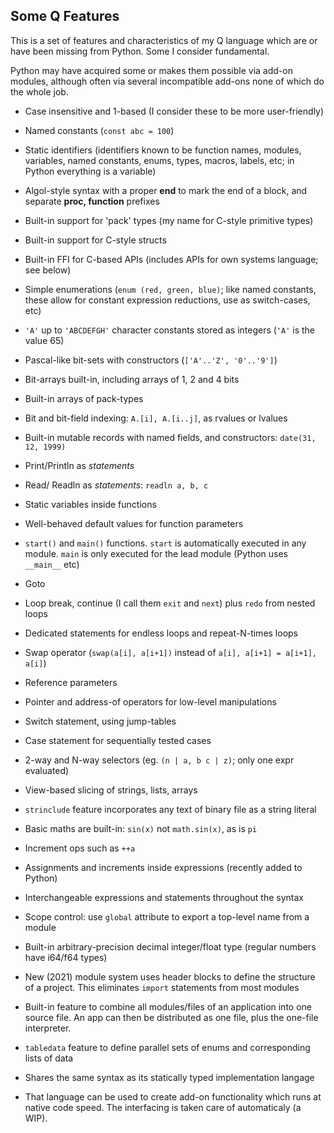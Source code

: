 ## Some Q Features

This is a set of features and characteristics of my Q language which are or have been missing from Python. Some I consider fundamental.

Python may have acquired some or makes them possible via add-on modules, although often via several incompatible add-ons none of which do the whole job.

* Case insensitive and 1-based (I consider these to be more user-friendly)

* Named constants (`const abc = 100`)

* Static identifiers (identifiers known to be function names, modules, variables, named constants,  enums, types, macros, labels, etc; in Python everything is a variable)

* Algol-style syntax with a proper **end** to mark the end of a block, and separate **proc, function** prefixes

* Built-in support for 'pack' types (my name for C-style primitive types)

* Built-in support for C-style structs

* Built-in FFI for C-based APIs (includes APIs for own systems language; see below)

* Simple enumerations (`enum (red, green, blue)`; like named constants, these allow for constant expression reductions, use as switch-cases, etc)

* `'A'` up to `'ABCDEFGH'` character constants stored as integers (`'A'` is the value 65)

* Pascal-like bit-sets with constructors (`['A'..'Z', '0'..'9']`)

* Bit-arrays built-in, including arrays of 1, 2 and 4 bits

* Built-in arrays of pack-types

* Bit and bit-field indexing: `A.[i], A.[i..j]`, as rvalues or lvalues

* Built-in mutable records with named fields, and constructors: `date(31, 12, 1999)`

* Print/Println as *statements*

* Read/ Readln as *statements*: `readln a, b, c`

* Static variables inside functions

* Well-behaved default values for function parameters

* `start()` and `main()` functions. `start` is automatically executed in any module. `main` is only executed for the lead module (Python uses `__main__` etc)

* Goto

* Loop break, continue (I call them `exit` and `next`) plus `redo` from nested loops

* Dedicated statements for endless loops and repeat-N-times loops

* Swap operator (`swap(a[i], a[i+1])` instead of `a[i], a[i+1] = a[i+1], a[i]`)

* Reference parameters

* Pointer and address-of operators for low-level manipulations

* Switch statement, using jump-tables

* Case statement for sequentially tested cases

* 2-way and N-way selectors (eg. `(n | a, b c | z)`; only one expr evaluated)

* View-based slicing of strings, lists, arrays

* `strinclude` feature incorporates any text of binary file as a string literal

* Basic maths are built-in: `sin(x)` not `math.sin(x)`, as is `pi`

* Increment ops such as `++a`

* Assignments and increments inside expressions (recently added to Python)

* Interchangeable expressions and statements throughout the syntax

* Scope control: use `global` attribute to export a top-level name from a module

* Built-in arbitrary-precision decimal integer/float type (regular numbers have i64/f64 types)

* New (2021) module system uses header blocks to define the structure of a project. This eliminates `import` statements from most modules

* Built-in feature to combine all modules/files of an application into one source file. An app can then be distributed as one file, plus the one-file interpreter.

* `tabledata` feature to define parallel sets of enums and corresponding lists of data

* Shares the same syntax as its statically typed implementation langage

* That language can be used to create add-on functionality which runs at native code speed. The interfacing is taken care of automaticaly (a WIP).
